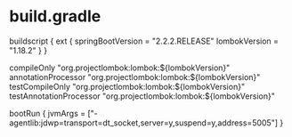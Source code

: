 # build.gradle 

buildscript {
ext {
springBootVersion = "2.2.2.RELEASE"
lombokVersion = "1.18.2"
}
}

compileOnly "org.projectlombok:lombok:${lombokVersion}"
annotationProcessor "org.projectlombok:lombok:${lombokVersion}"
testCompileOnly "org.projectlombok:lombok:${lombokVersion}"
testAnnotationProcessor "org.projectlombok:lombok:${lombokVersion}"



bootRun {
   jvmArgs = ["-agentlib:jdwp=transport=dt_socket,server=y,suspend=y,address=5005"]
}

